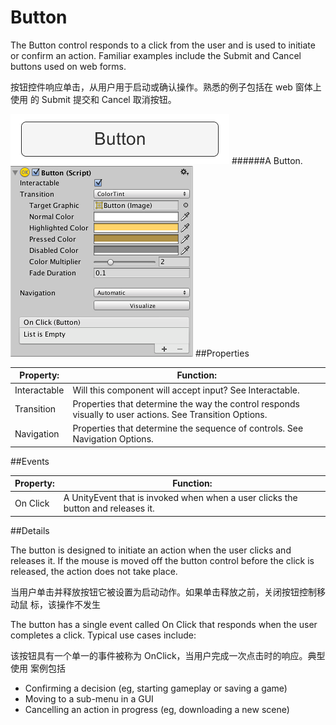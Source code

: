 # Button

The Button control responds to a click from the user and is used to initiate or confirm an action. Familiar examples include the Submit and Cancel buttons used on web forms.

按钮控件响应单击，从用户用于启动或确认操作。熟悉的例子包括在 web 窗体上使用 的 Submit 提交和 Cancel 取消按钮。 

![](Main/UI_ButtonExample.png)
######A Button.
![](Main/UI_ButtonInspector.png)
##Properties

| Property:	 | Function: |
| -- | -- |
| Interactable	 | Will this component will accept input? See Interactable. |
| Transition	 | Properties that determine the way the control responds visually to user actions. See Transition Options. |
| Navigation	 | Properties that determine the sequence of controls. See Navigation Options. |
##Events

| Property:	 | Function: |
| -- | -- |
| On Click	 | A UnityEvent that is invoked when when a user clicks the button and releases it. |
##Details

The button is designed to initiate an action when the user clicks and releases it. If the mouse is moved off the button control before the click is released, the action does not take place.

当用户单击并释放按钮它被设置为启动动作。如果单击释放之前，关闭按钮控制移动鼠 标，该操作不发生

The button has a single event called On Click that responds when the user completes a click. Typical use cases include:

该按钮具有一个单一的事件被称为 OnClick，当用户完成一次点击时的响应。典型使用 案例包括

* Confirming a decision (eg, starting gameplay or saving a game)
* Moving to a sub-menu in a GUI
* Cancelling an action in progress (eg, downloading a new scene)